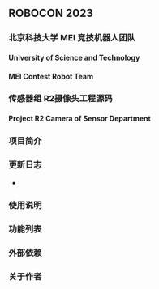 ## ROBOCON 2023

### 北京科技大学 MEI 竞技机器人团队

#### University of Science and Technology

#### MEI Contest Robot Team

### 传感器组 R2摄像头工程源码

#### Project R2 Camera of Sensor Department

### 项目简介

### 更新日志

*

### 使用说明

### 功能列表

### 外部依赖

### 关于作者